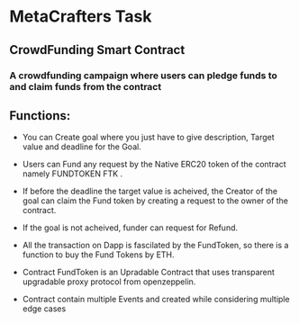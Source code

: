 # MetaCrafters Task


## CrowdFunding Smart Contract 

### A crowdfunding campaign where users can pledge funds to and claim funds from the contract

## Functions:
   - You can Create goal where you just have to give description, Target value and deadline for the Goal.
   - Users can Fund any request by the Native ERC20 token of the contract namely FUNDTOKEN FTK .
   - If before the deadline the target value is acheived, the Creator of the goal can claim the Fund token by creating a request to the owner of the contract.
   - If the goal is not acheived, funder can request for Refund.
   - All the transaction on Dapp is fascilated by the FundToken, so there is a function to buy the Fund Tokens by ETH.
   
   - Contract FundToken is an Upradable Contract that uses transparent upgradable proxy protocol from openzeppelin.
   - Contract contain multiple Events and created while considering multiple edge cases
   
